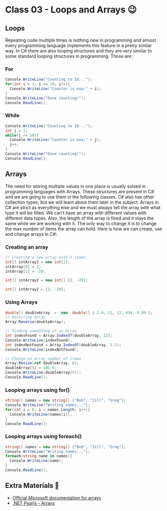 # Class 03 - Loops and Arrays 😉

## Loops

Repeating code multiple times is nothing new in programming and almost every programming language implements this feature in a pretty similar way. In C# there are also looping structures and they are very similar to some standard looping structures in programming. Those are:

### For

```csharp
Console.WriteLine("Counting to 10...");
for(int i = 1; i <= 10; i++){
  Console.WriteLine("Counter is now:" + i);
}
Console.WriteLine("Done counting!");
Console.ReadLine();
```

### While

```csharp
Console.WriteLine("Counting to 10...");
int j = 1;
while(j <= 10){
  Console.WriteLine("Counter is now:" + j);
  j++;
}
Console.WriteLine("Done counting!");
Console.ReadLine();
```

## Arrays

The need for storing multiple values in one place is usually solved in programming languages with Arrays. These structures are present in C# and we are going to use them in the following classes. C# also has other collection types, but we will learn about them later in the subject. Arrays in C# are strict as everything else and we must always tell the array with what type it will be filled. We can't have an array with different values with different data types. Also, the length of the array is fixed and it stays the same while we are working with it. The only way to change it is to change the max number of items the array can hold. Here is how we can create, use and change arrays in C#:

### Creating an array

```csharp
// Creating a new array with 2 items 
int[] intArray1 = new int[2];
intArray[0] = 2;
intArray[1] = -20;
```

```csharp
int[] intArray2 = new int[] {2, -20};
```

```csharp
int[] intArray2 = {2, -20};
```

### Using Arrays

```csharp
double[] doubleArray  =  new  double[] { 2.4, 11, 12, 634, 0.99 };
// Reversing array
Array.Reverse(doubleArray);

// Finding something in an array
int indexFound = Array.IndexOf(doubleArray, 12);
Console.WriteLine(indexFound);
int indexNotFound = Array.IndexOf(doubleArray, 5.5);
Console.WriteLine(indexNotFound);

// Change an array number of items
Array.Resize(ref doubleArray, 6);
doubleArray[5] = 105.6;
Console.WriteLine(doubleArray[5]);
Console.ReadLine();
```

### Looping arrays using for()

```csharp
string[] names = new string[] {"Bob", "Jill", "Greg"};
Console.WriteLine("Writing names...");
for(int i = 0; i < names.Length; i++){
  Console.WriteLine(names[i]);
}
Console.ReadLine();
```

### Looping arrays using  foreach()

```csharp
string[] names = new string[] {"Bob", "Jill", "Greg"};
Console.WriteLine("Writing names...");
foreach(string name in names){
  Console.WriteLine(name);
}
Console.ReadLine();
```

## Extra Materials 📘

* [Official Microsoft documentation for arrays](https://docs.microsoft.com/en-us/dotnet/csharp/tour-of-csharp/arrays)
* [.NET Pearls - Arrays](https://www.dotnetperls.com/array)
